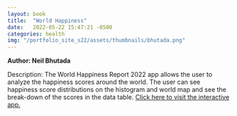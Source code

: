```yaml
---
layout: book
title:  "World Happiness"
date:   2022-05-22 15:47:21 -0500
categories: health
img: "/portfolio_site_s22/assets/thumbnails/bhutada.png"
---
```


<b>Author: Neil Bhutada</b>

Description: The World Happiness Report 2022 app allows the user to analyze the
happiness scores  around the world. The user can see happiness score
distributions on the histogram and world map
and see the break-down of the scores in the data table. <a href="https://neilbhutada.shinyapps.io/Portfolio-3/">Click here to visit the
interactive app.</a>

[jekyll-docs]: https://jekyllrb.com/docs/home
[jekyll-gh]:   https://github.com/jekyll/jekyll
[jekyll-talk]: https://talk.jekyllrb.com/
